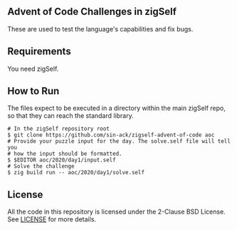 Advent of Code Challenges in zigSelf
---

These are used to test the language's capabilities and fix bugs.

## Requirements

You need zigSelf.

## How to Run

The files expect to be executed in a directory within the main zigSelf repo, so
that they can reach the standard library.

```console
# In the zigSelf repository root
$ git clone https://github.com/sin-ack/zigself-advent-of-code aoc
# Provide your puzzle input for the day. The solve.self file will tell you
# how the input should be formatted.
$ $EDITOR aoc/2020/day1/input.self
# Solve the challenge
$ zig build run -- aoc/2020/day1/solve.self
```

## License

All the code in this repository is licensed under the 2-Clause BSD License. See
[LICENSE](LICENSE) for more details.
